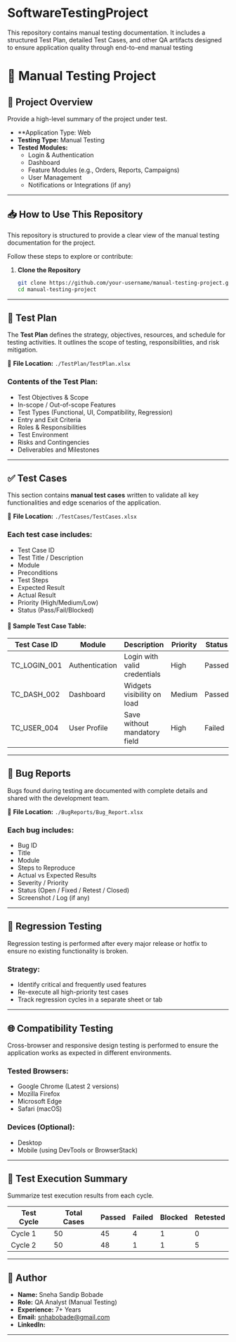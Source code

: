 # SoftwareTestingProject
This repository contains manual testing documentation. It includes a structured Test Plan, detailed Test Cases, and other QA artifacts designed to ensure application quality through end-to-end manual testing
# 🧪 Manual Testing Project

## 📌 Project Overview

Provide a high-level summary of the project under test.

- **Application Type: Web
- **Testing Type:** Manual Testing
- **Tested Modules:**  
  - Login & Authentication  
  - Dashboard  
  - Feature Modules (e.g., Orders, Reports, Campaigns)  
  - User Management  
  - Notifications or Integrations (if any)

---
## 📥 How to Use This Repository

This repository is structured to provide a clear view of the manual testing documentation for the project.

Follow these steps to explore or contribute:

1. **Clone the Repository**
   ```bash
   git clone https://github.com/your-username/manual-testing-project.git
   cd manual-testing-project
---

## 🧭 Test Plan

The **Test Plan** defines the strategy, objectives, resources, and schedule for testing activities. It outlines the scope of testing, responsibilities, and risk mitigation.

📄 **File Location:** `./TestPlan/TestPlan.xlsx`

### Contents of the Test Plan:
- Test Objectives & Scope  
- In-scope / Out-of-scope Features  
- Test Types (Functional, UI, Compatibility, Regression)  
- Entry and Exit Criteria  
- Roles & Responsibilities  
- Test Environment  
- Risks and Contingencies  
- Deliverables and Milestones  

---

## ✅ Test Cases

This section contains **manual test cases** written to validate all key functionalities and edge scenarios of the application.

📄 **File Location:** `./TestCases/TestCases.xlsx`

### Each test case includes:
- Test Case ID  
- Test Title / Description  
- Module  
- Preconditions  
- Test Steps  
- Expected Result  
- Actual Result  
- Priority (High/Medium/Low)  
- Status (Pass/Fail/Blocked)  

#### 🧾 Sample Test Case Table:

| Test Case ID | Module       | Description                  | Priority | Status |
|--------------|--------------|------------------------------|----------|--------|
| TC_LOGIN_001 | Authentication | Login with valid credentials | High     | Passed |
| TC_DASH_002  | Dashboard     | Widgets visibility on load   | Medium   | Passed |
| TC_USER_004  | User Profile  | Save without mandatory field | High     | Failed |

---

## 🐞 Bug Reports

Bugs found during testing are documented with complete details and shared with the development team.

📄 **File Location:** `./BugReports/Bug_Report.xlsx`

### Each bug includes:
- Bug ID  
- Title  
- Module  
- Steps to Reproduce  
- Actual vs Expected Results  
- Severity / Priority  
- Status (Open / Fixed / Retest / Closed)  
- Screenshot / Log (if any)

---

## 🔁 Regression Testing

Regression testing is performed after every major release or hotfix to ensure no existing functionality is broken.

### Strategy:
- Identify critical and frequently used features
- Re-execute all high-priority test cases
- Track regression cycles in a separate sheet or tab

---

## 🌐 Compatibility Testing

Cross-browser and responsive design testing is performed to ensure the application works as expected in different environments.

### Tested Browsers:
- Google Chrome (Latest 2 versions)
- Mozilla Firefox
- Microsoft Edge
- Safari (macOS)

### Devices (Optional):
- Desktop
- Mobile (using DevTools or BrowserStack)

---

## 🧪 Test Execution Summary

Summarize test execution results from each cycle.

| Test Cycle | Total Cases | Passed | Failed | Blocked | Retested |
|------------|-------------|--------|--------|---------|----------|
| Cycle 1    | 50          | 45     | 4      | 1       | 0        |
| Cycle 2    | 50          | 48     | 1      | 1       | 5        |

---

## 👤 Author

- **Name:** Sneha Sandip Bobade
- **Role:** QA Analyst (Manual Testing)  
- **Experience:** 7+ Years  
- **Email:** snhabobade@gmail.com  
- **LinkedIn:**
---

